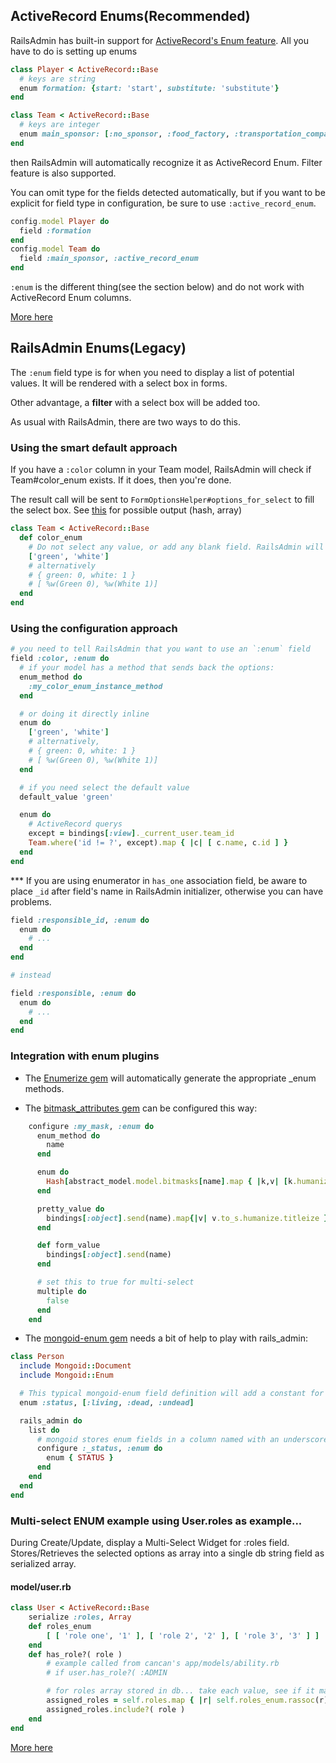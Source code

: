 ## ActiveRecord Enums(Recommended)

RailsAdmin has built-in support for [ActiveRecord's Enum feature](https://api.rubyonrails.org/v5.2.3/classes/ActiveRecord/Enum.html). All you have to do is setting up enums

```ruby
class Player < ActiveRecord::Base
  # keys are string
  enum formation: {start: 'start', substitute: 'substitute'}
end
```

```ruby
class Team < ActiveRecord::Base
  # keys are integer
  enum main_sponsor: [:no_sponsor, :food_factory, :transportation_company, :bank, :energy_producer]
end
```

then RailsAdmin will automatically recognize it as ActiveRecord Enum. Filter feature is also supported.

You can omit type for the fields detected automatically, but if you want to be explicit for field type in configuration, be sure to use `:active_record_enum`.

```ruby
config.model Player do
  field :formation
end
config.model Team do
  field :main_sponsor, :active_record_enum
end
```

`:enum` is the different thing(see the section below) and do not work with ActiveRecord Enum columns.

[More here](../lib/rails_admin/config/fields/types/active_record_enum.rb)

## RailsAdmin Enums(Legacy)

The `:enum` field type is for when you need to display a list of potential values. It will be rendered with a select box in forms.

Other advantage, a **filter** with a select box will be added too.

As usual with RailsAdmin, there are two ways to do this.

### Using the smart default approach

If you have a `:color` column in your Team model, RailsAdmin will check if Team#color_enum exists.
If it does, then you're done.

The result call will be sent to `FormOptionsHelper#options_for_select` to fill the select box.
See [this](http://api.rubyonrails.org/classes/ActionView/Helpers/FormOptionsHelper.html#method-i-options_for_select) for possible output (hash, array)

```ruby
class Team < ActiveRecord::Base
  def color_enum
    # Do not select any value, or add any blank field. RailsAdmin will do it for you.
    ['green', 'white']
    # alternatively
    # { green: 0, white: 1 }
    # [ %w(Green 0), %w(White 1)]
  end
end
```

### Using the configuration approach

```ruby
# you need to tell RailsAdmin that you want to use an `:enum` field
field :color, :enum do
  # if your model has a method that sends back the options:
  enum_method do
    :my_color_enum_instance_method
  end

  # or doing it directly inline
  enum do
    ['green', 'white']
    # alternatively,
    # { green: 0, white: 1 }
    # [ %w(Green 0), %w(White 1)]
  end

  # if you need select the default value
  default_value 'green'

  enum do
    # ActiveRecord querys
    except = bindings[:view]._current_user.team_id
    Team.where('id != ?', except).map { |c| [ c.name, c.id ] }
  end
end
```

\*\*\* If you are using enumerator in `has_one` association field, be aware to place `_id` after field's name in RailsAdmin initializer, otherwise you can have problems.

```ruby
field :responsible_id, :enum do
  enum do
    # ...
  end
end

# instead

field :responsible, :enum do
  enum do
    # ...
  end
end
```

### Integration with enum plugins

- The [Enumerize gem](https://github.com/brainspec/enumerize) will automatically generate the appropriate \_enum methods.

- The [bitmask_attributes gem](https://github.com/joelmoss/bitmask_attributes) can be configured this way:

```ruby
    configure :my_mask, :enum do
      enum_method do
        name
      end

      enum do
        Hash[abstract_model.model.bitmasks[name].map { |k,v| [k.humanize.titleize, k] }]
      end

      pretty_value do
        bindings[:object].send(name).map{|v| v.to_s.humanize.titleize }.join(', ')
      end

      def form_value
        bindings[:object].send(name)
      end

      # set this to true for multi-select
      multiple do
        false
      end
    end
```

- The [mongoid-enum gem](https://github.com/thetron/mongoid-enum) needs a bit of help to play with rails_admin:

```ruby
class Person
  include Mongoid::Document
  include Mongoid::Enum

  # This typical mongoid-enum field definition will add a constant for you. In this case, Person::STATUS
  enum :status, [:living, :dead, :undead]

  rails_admin do
    list do
      # mongoid stores enum fields in a column named with an underscore prefix
      configure :_status, :enum do
        enum { STATUS }
      end
    end
  end
end
```

### Multi-select ENUM example using User.roles as example...

During Create/Update, display a Multi-Select Widget for :roles field.
Stores/Retrieves the selected options as array into a single db string field as serialized array.

#### model/user.rb

```ruby
class User < ActiveRecord::Base
    serialize :roles, Array
    def roles_enum
        [ [ 'role one', '1' ], [ 'role 2', '2' ], [ 'role 3', '3' ] ]
    end
    def has_role?( role )
        # example called from cancan's app/models/ability.rb
        # if user.has_role?( :ADMIN

        # for roles array stored in db... take each value, see if it matches the second column in the roles_enum array, if so, return the 1st col of the enum as a uprcase,space_to_underscore,symbol .
        assigned_roles = self.roles.map { |r| self.roles_enum.rassoc(r)[0].gsub(/ /, '_').upcase.to_sym }
        assigned_roles.include?( role )
    end
end
```

[More here](../lib/rails_admin/config/fields/types/enum.rb)
